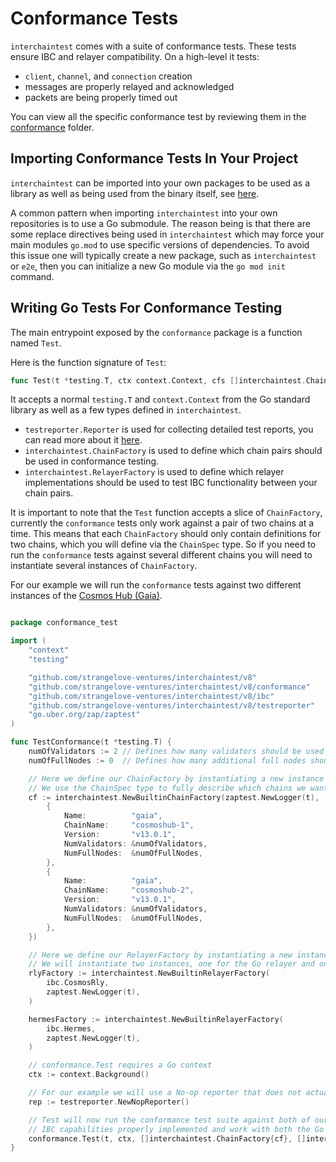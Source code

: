 # Conformance Tests

`interchaintest` comes with a suite of conformance tests. These tests ensure IBC and relayer compatibility. On a high-level it tests:
- `client`, `channel`, and `connection` creation
- messages are properly relayed and acknowledged
- packets are being properly timed out

You can view all the specific conformance test by reviewing them in the [conformance](../conformance/) folder.

## Importing Conformance Tests In Your Project

`interchaintest` can be imported into your own packages to be used as a library as well as being used from the
binary itself, see [here](conformance-tests-bin.md).

A common pattern when importing `interchaintest` into your own repositories is to use a Go submodule. The reason being
is that there are some replace directives being used in `interchaintest` which may force your main modules `go.mod`
to use specific versions of dependencies. To avoid this issue one will typically create a new package, such as
`interchaintest` or `e2e`, then you can initialize a new Go module via the `go mod init` command.

## Writing Go Tests For Conformance Testing

The main entrypoint exposed by the `conformance` package is a function named `Test`.

Here is the function signature of `Test`:
```go
func Test(t *testing.T, ctx context.Context, cfs []interchaintest.ChainFactory, rfs []interchaintest.RelayerFactory, rep *testreporter.Reporter)
```

It accepts a normal `testing.T` and `context.Context` from the Go standard library as well as a few types defined in `interchaintest`.

- `testreporter.Reporter` is used for collecting detailed test reports, you can read more about it [here](../testreporter/doc.go).
- `interchaintest.ChainFactory` is used to define which chain pairs should be used in conformance testing.
- `interchaintest.RelayerFactory` is used to define which relayer implementations should be used to test IBC functionality between your chain pairs.

It is important to note that the `Test` function accepts a slice of `ChainFactory`, currently the `conformance` tests only work against
a pair of two chains at a time. This means that each `ChainFactory` should only contain definitions for two chains,
which you will define via the `ChainSpec` type. So if you need to run the `conformance` tests against several different chains
you will need to instantiate several instances of `ChainFactory`.

For our example we will run the `conformance` tests against two different instances of the [Cosmos Hub (Gaia)](https://github.com/cosmos/gaia).

```go

package conformance_test

import (
	"context"
	"testing"

	"github.com/strangelove-ventures/interchaintest/v8"
	"github.com/strangelove-ventures/interchaintest/v8/conformance"
	"github.com/strangelove-ventures/interchaintest/v8/ibc"
	"github.com/strangelove-ventures/interchaintest/v8/testreporter"
	"go.uber.org/zap/zaptest"
)

func TestConformance(t *testing.T) {
	numOfValidators := 2 // Defines how many validators should be used in each network.
	numOfFullNodes := 0  // Defines how many additional full nodes should be used in each network.

	// Here we define our ChainFactory by instantiating a new instance of the BuiltinChainFactory exposed in interchaintest.
	// We use the ChainSpec type to fully describe which chains we want to use in our tests.
	cf := interchaintest.NewBuiltinChainFactory(zaptest.NewLogger(t), []*interchaintest.ChainSpec{
		{
			Name:          "gaia",
			ChainName:     "cosmoshub-1",
			Version:       "v13.0.1",
			NumValidators: &numOfValidators,
			NumFullNodes:  &numOfFullNodes,
		},
		{
			Name:          "gaia",
			ChainName:     "cosmoshub-2",
			Version:       "v13.0.1",
			NumValidators: &numOfValidators,
			NumFullNodes:  &numOfFullNodes,
		},
	})

	// Here we define our RelayerFactory by instantiating a new instance of the BuiltinRelayerFactory exposed in interchaintest.
	// We will instantiate two instances, one for the Go relayer and one for Hermes.
	rlyFactory := interchaintest.NewBuiltinRelayerFactory(
		ibc.CosmosRly,
		zaptest.NewLogger(t),
	)

	hermesFactory := interchaintest.NewBuiltinRelayerFactory(
		ibc.Hermes,
		zaptest.NewLogger(t),
	)

	// conformance.Test requires a Go context
	ctx := context.Background()

	// For our example we will use a No-op reporter that does not actually collect any test reports.
	rep := testreporter.NewNopReporter()

	// Test will now run the conformance test suite against both of our chains, ensuring that they both have basic
	// IBC capabilities properly implemented and work with both the Go relayer and Hermes.
	conformance.Test(t, ctx, []interchaintest.ChainFactory{cf}, []interchaintest.RelayerFactory{rlyFactory, hermesFactory}, rep)
}


```


